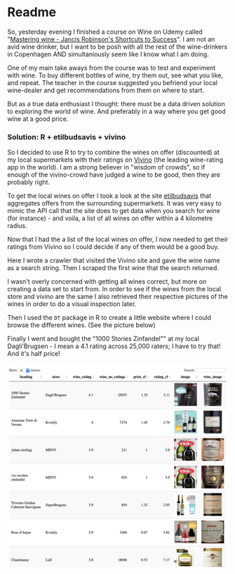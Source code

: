 Readme
================

So, yesterday evening I finished a course on Wine on Udemy called "[Mastering wine - Jancis Robinson's Shortcuts to Success](https://www.udemy.com/share/1004c6BkUfc1xR/)". I am not an avid wine drinker, but I want to be posh with all the rest of the wine-drinkers in Copenhagen AND simultaniously seem like I know what I am doing.

One of my main take aways from the course was to test and experiment with wine. To buy different bottles of wine, try them out, see what you like, and repeat. The teacher in the course suggested you befriend your local wine-dealer and get recommendations from them on where to start.

But as a true data enthusiast I thought: there must be a data driven solution to exploring the world of wine. And preferably in a way where you get good wine at a good price.

### Solution: R + etilbudsavis + vivino

So I decided to use R to try to combine the wines on offer (discounted) at my local supermarkets with their ratings on [Vivino](https://www.vivino.com/) (the leading wine-rating app in the world). I am a strong believer in "wisdom of crowds", so if enough of the vivino-crowd have judged a wine to be good, then they are probably right.

To get the local wines on offer I took a look at the site [etilbudsavis](https://etilbudsavis.dk/) that aggregates offers from the surrounding supermarkets. It was very easy to mimic the API call that the site does to get data when you search for wine (for instance) - and voila, a list of all wines on offer within a 4 kilometre radius.

Now that I had the a list of the local wines on offer, I now needed to get their ratings from Vivino so I could decide if any of them would be a good buy.

Here I wrote a crawler that visited the Vivino site and gave the wine name as a search string. Then I scraped the first wine that the search returned.

I wasn't overly concerned with getting all wines correct, but more on creating a data set to start from. In order to see if the wines from the local store and vivino are the same I also retrieved their respective pictures of the wines in order to do a visual inspection later.

Then I used the `DT` package in R to create a little website where I could browse the different wines. (See the picture below)

Finally I went and bought the "1000 Stories Zinfandel"" at my local Dagli'Brugsen - I mean a 4.1 rating across 25,000 raters; I have to try that! And it's half price!

![](screenshot.png)
